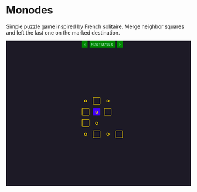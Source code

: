 # Monodes

Simple puzzle game inspired by French solitaire. Merge neighbor squares and left the last one on the marked destination.

![Screenshot](screenshots/screenshot1.png)
